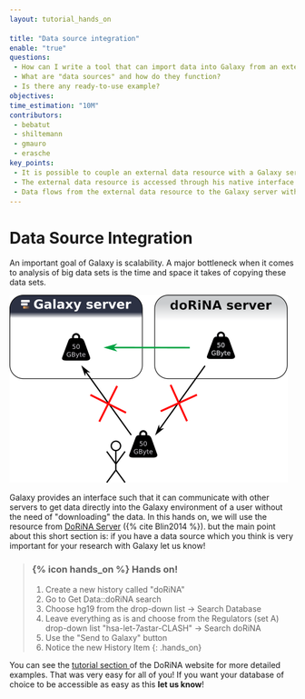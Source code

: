 ```yaml
---
layout: tutorial_hands_on

title: "Data source integration"
enable: "true"
questions:
 - How can I write a tool that can import data into Galaxy from an external database?
 - What are "data sources" and how do they function?
 - Is there any ready-to-use example?
objectives:
time_estimation: "10M"
contributors:
 - bebatut
 - shiltemann
 - gmauro
 - erasche
key_points:
 - It is possible to couple an external data resource with a Galaxy server
 - The external data resource is accessed through his native interface
 - Data flows from the external data resource to the Galaxy server without the need of "downloading" the data
---
```


# Data Source Integration

An important goal of Galaxy is scalability. A major bottleneck when it comes to analysis of big data sets is the time and space it takes of copying these data sets.

![data_source_integration](../../images/data_source_integration.png)


Galaxy provides an interface such that it can communicate with other servers to get data directly into the Galaxy environment of a user without the need
of "downloading" the data. In this hands on, we will use the resource from [DoRiNA Server](http://dorina.mdc-berlin.de/) ({% cite Blin2014 %}).
but the main point about this short section is:
if you have a data source which you think is very important for your research with Galaxy let us know!

> ### {% icon hands_on %} Hands on!
>
> 1. Create a new history called "doRiNA"
> 2. Go to Get Data::doRiNA search
> 3. Choose hg19 from the drop-down list -> Search Database
> 4. Leave everything as is and choose from the Regulators (set A) drop-down list "hsa-let-7astar-CLASH" -> Search doRiNA
> 5. Use the "Send to Galaxy" button
> 6. Notice the new History Item
{: .hands_on}

You can see the [tutorial section ](http://dorina.mdc-berlin.de/tutorials) of the DoRiNA website for more detailed examples. That was very easy for all of you! If you want your database of choice to be accessible as easy as this **let us know**!
